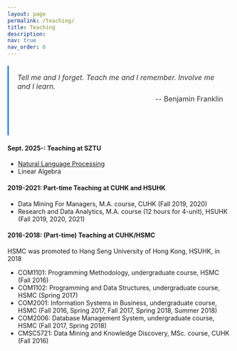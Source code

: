 ```yaml
---
layout: page
permalink: /teaching/
title: Teaching
description:
nav: true
nav_order: 6
---
```


<!--
<div class="quote-classic">
<p>Tell me and I forget.</p>
<p>Teach me and I remember.</p>
<p>Involve me and I learn.</p>
<p class="quote-author">– Benjamin Franklin</p>
</div>
Tell me and I forget. Teach me and I remember. Involve me and I learn. – Benjamin Franklin<br>
– <span style="font-style: normal; color: #666;"></span>
-->
<blockquote style="max-width: 900px; margin: 1.2rem auto; font-size: 1rem; padding: 1rem 1.2rem; border-left: 3px solid #007bff; font-style: italic; color: #333;">
Tell me and I forget. Teach me and I remember. Involve me and I learn. 
<p style="text-align: right; margin-top: 0.5rem; font-size: 1rem; font-style: normal;">-- Benjamin Franklin</p>
<br><br>
</blockquote>

#### Sept. 2025-: Teaching at SZTU

- [Natural Language Processing](https://hqyang.github.io/nlp-fall25/index.html)
- Linear Algebra

#### 2019-2021: Part-time Teaching at CUHK and HSUHK

- Data Mining For Managers, M.A. course, CUHK (Fall 2019, 2020)
- Research and Data Analytics, M.A. course (12 hours for 4-unit), HSUHK (Fall 2019, 2020, 2021)

#### 2016-2018: (Part-time) Teaching at CUHK/HSMC

HSMC was promoted to Hang Seng University of Hong Kong, HSUHK, in 2018

- COM1101: Programming Methodology, undergraduate course, HSMC (Fall 2016)
- COM1102: Programming and Data Structures, undergraduate course, HSMC (Spring 2017)
- COM2001: Information Systems in Business, undergraduate course, HSMC (Fall 2016, Spring 2017, Fall 2017,
  Spring 2018, Summer 2018)
- COM2006: Database Management System, undergraduate course, HSMC (Fall 2017, Spring 2018)
- CMSC5721: Data Mining and Knowledge Discovery, MSc. course, CUHK (Fall 2016)
